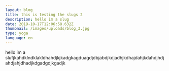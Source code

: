 ```yaml
---
layout: blog
title: this is testing the slugs 2
description: hello im a slug
date: 2019-10-17T12:06:58.632Z
thumbnail: /images/uploads/blog_3.jpg
type: yoga
language: en
---
```

hello im a slufjkahdklndklakldhahdjkjkadgkagduagdjdbjabdjkdjadhjkdhajdahjkdahdjhdjahdjahjdhadjkdgadgdjkgadjk
